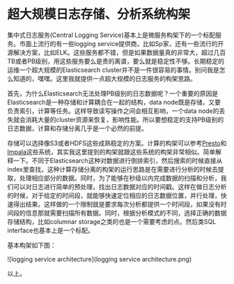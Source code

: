 # 超大规模日志存储、分析系统构架

集中式日志服务(Central Logging Service)基本上是微服务构架下的一个标配服务。市面上流行的有一些logging service提供商，比如Sp家，还有一些流行的开源解决方案，比如ELK。这些服务都不错，但是如果数据量真的非常大，超过几百TB或者PB级别，用这些服务要么是贵的离谱，要么就是稳定性不够。长期稳定的运维一个超大规模的Elasticsearch cluster并不是一件很容易的事情。别问我是怎么知道的，嘿嘿。这里我就提供一点超大规模的日志服务的构架思路。

首先，为什么Elasticsearch无法处理PB级别的日志数据呢？一个重要的原因是Elasticsearch是一种存储和计算耦合在一起的结构，data node既是存储，又要负责索引，计算等任务。这样导致读写操作之间会相互影响，一个data node的丢失就会消耗大量的cluster资源来恢复，影响性能。所以要想稳定的支持PB级别的日志数据，计算和存储分离几乎是一个必然的前提。

存储可以选择像S3或者HDFS这些成熟稳定的方案。计算的构架可以参考[Presto](https://prestodb.io/)和[Impala](https://impala.apache.org/overview.html)这些系统，其实我这里提到的构架就跟这些系统的构架非常相似。简单解释一下。不同于Elasticsearch这种对数据进行倒排索引，然后搜索的时候直接从index里查找，这种计算存储分离的构架的运行思路是在需要进行分析的时候去提取，处理相应部分的数据。同时，为了能够在秒级以内完成数据的扫描和分析，我们可以对日志进行简单的预处理，找出日志数据对应的时间戳。这样在做日志分析的时候，对于给定的时间段，就能够快速定位相应的日志数据位置，并行处理，快速得出结果。这样做的一个限制就是要求每次分析都提供一个时间段，如果没有时间段的信息那就需要扫描所有数据。同时，根据分析模式的不同，选择正确的数据存储结构，比如columnar storage之类的也是一个需要考虑的点。然后类SQL interface也基本上是一个标配。

基本构架如下图：

![logging service architecture](logging service architecture.png)

以上。


